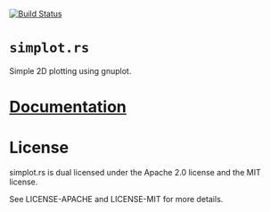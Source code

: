 [![Build Status][status]](https://travis-ci.org/japaric/simplot.rs)

# `simplot.rs`

Simple 2D plotting using gnuplot.

# [Documentation][docs]

# License

simplot.rs is dual licensed under the Apache 2.0 license and the MIT license.

See LICENSE-APACHE and LICENSE-MIT for more details.

[docs]: http://rust-ci.org/japaric/simplot.rs/doc/simplot/
[status]: https://travis-ci.org/japaric/simplot.rs.svg?branch=master
